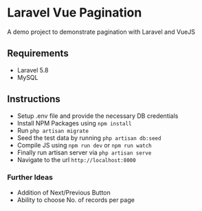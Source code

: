 # Laravel Vue Pagination
A demo project to demonstrate pagination with Laravel and VueJS

## Requirements
- Laravel 5.8
- MySQL

## Instructions
- Setup .env file and provide the necessary DB credentials
- Install NPM Packages using `npm install`
- Run `php artisan migrate`
- Seed the test data by running `php artisan db:seed`
- Compile JS using `npm run dev` or `npm run watch`
- Finally run artisan server via `php artisan serve`
- Navigate to the url `http://localhost:8000`

### Further Ideas
- Addition of Next/Previous Button
- Ability to choose No. of records per page
